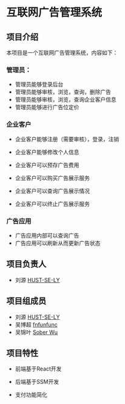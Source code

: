 # 互联网广告管理系统

## 项目介绍

本项目是一个互联网广告管理系统，内容如下：

### 管理员：

- 管理员能够登录后台
- 管理员能够审核，浏览，查询，删除广告
- 管理员能够审核，浏览，查询企业客户信息
- 管理员能够进行广告位定价

### 企业客户

- 企业客户能够注册（需要审核），登录，注销
- 企业客户能够修改个人信息
- 企业客户可以预存广告费用

- 企业客户可以购买广告展示服务
- 企业客户可以查询广告展示情况
- 企业客户可以终止广告展示服务

### 广告应用

- 广告应用内部可以查询广告
- 广告应用可以刷新从而更新广告状态



## 项目负责人

- 刘源	[HUST-SE-LY](https://github.com/HUST-SE-LY)



## 项目组成员

- 刘源	[HUST-SE-LY](https://github.com/HUST-SE-LY)
- 吴博超 [fnfunfunc](https://github.com/fnfunfunc)
- 吴锦叶 [Sober Wu](https://github.com/Sober7135)


## 项目特性

- 前端基于React开发
- 后端基于SSM开发

- 支付功能简化

